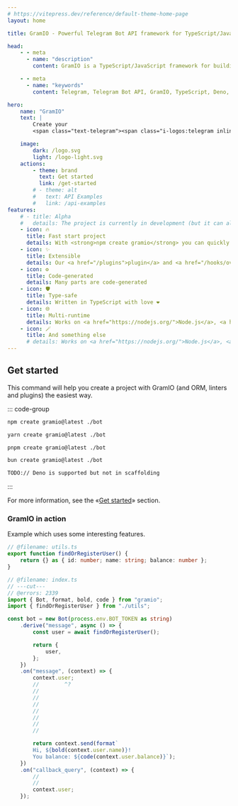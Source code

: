```yaml
---
# https://vitepress.dev/reference/default-theme-home-page
layout: home

title: GramIO - Powerful Telegram Bot API framework for TypeScript/JavaScript

head:
    - - meta
      - name: "description"
        content: GramIO is a TypeScript/JavaScript framework for building Telegram bots that works on Node.js, Bun and Deno. To start, bootstrap a new project with «npx create gramio bot-dir» and run the bot with «npm run dev». This is all it needs to do a get started with GramIO.

    - - meta
      - name: "keywords"
        content: Telegram, Telegram Bot API, GramIO, TypeScript, Deno, Bun, Node.JS, How to build a bot, create

hero:
    name: "GramIO"
    text: |
        Create your 
        <span class="text-telegram"><span class="i-logos:telegram inline-block text-3xl md:text-5xl"></span> Telegram</span> bots with convenience!

    image:
        dark: /logo.svg
        light: /logo-light.svg
    actions:
        - theme: brand
          text: Get started
          link: /get-started
        # - theme: alt
        #   text: API Examples
        #   link: /api-examples
features:
    # - title: Alpha
    #   details: The project is currently in development (but it can already be used)
    - icon: 🔥
      title: Fast start project
      details: With <strong>npm create gramio</strong> you can quickly start a project in various configurations without wasting time on boring setup
    - icon: ✨
      title: Extensible
      details: Our <a href="/plugins">plugin</a> and <a href="/hooks/overview">hook</a> system is awesome
    - icon: ⚙️
      title: Code-generated
      details: Many parts are code-generated
    - icon: 🛡️
      title: Type-safe
      details: Written in TypeScript with love ❤️
    - icon: 🌐
      title: Multi-runtime
      details: Works on <a href="https://nodejs.org/">Node.js</a>, <a href="https://bun.sh/">Bun</a> and <a href="https://deno.com/">Deno</a>
    - icon: 🪄
      title: And something else
      # details: Works on <a href="https://nodejs.org/">Node.js</a>, <a href="https://bun.sh/">Bun</a> and <a href="https://deno.com/">Deno</a>
---
```


## Get started

This command will help you create a project with GramIO (and ORM, linters and plugins) the easiest way.

::: code-group

```bash [npm]
npm create gramio@latest ./bot
```

```bash [yarn]
yarn create gramio@latest ./bot
```

```bash [pnpm]
pnpm create gramio@latest ./bot
```

```bash [bun]
bun create gramio@latest ./bot
```

```bash [deno]
TODO:// Deno is supported but not in scaffolding
```

:::

For more information, see the «[Get started](/get-started)» section.

### GramIO in action

Example which uses some interesting features.

```ts twoslash
// @filename: utils.ts
export function findOrRegisterUser() {
    return {} as { id: number; name: string; balance: number };
}

// @filename: index.ts
// ---cut---
// @errors: 2339
import { Bot, format, bold, code } from "gramio";
import { findOrRegisterUser } from "./utils";

const bot = new Bot(process.env.BOT_TOKEN as string)
    .derive("message", async () => {
        const user = await findOrRegisterUser();

        return {
            user,
        };
    })
    .on("message", (context) => {
        context.user;
        //        ^?
        //
        //
        //
        //
        //
        //
        //

        return context.send(format`
        Hi, ${bold(context.user.name)}! 
        You balance: ${code(context.user.balance)}`);
    })
    .on("callback_query", (context) => {
        //
        //
        context.user;
    });
```
